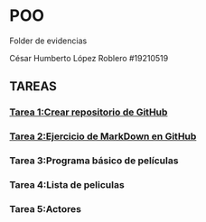 # POO
Folder de evidencias

César Humberto López Roblero #19210519

## TAREAS

### [Tarea 1:Crear repositorio de GitHub](https://github.com/CesarHLR/POO)
### [Tarea 2:Ejercicio de MarkDown en GitHub](https://github.com/CesarHLR/POO/tree/master/Setup)
### Tarea 3:Programa básico de películas
### Tarea 4:Lista de peliculas
### Tarea 5:Actores

